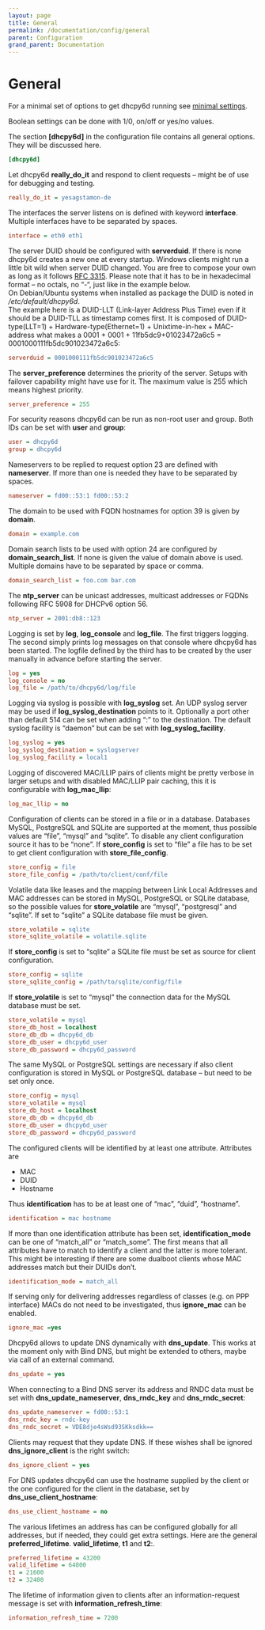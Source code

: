 ```yaml
---
layout: page
title: General
permalink: /documentation/config/general
parent: Configuration
grand_parent: Documentation
---
```


# General

For a minimal set of options to get dhcpy6d running see [minimal settings](/documentation/config/minimal/).

Boolean settings can be done with 1/0, on/off or yes/no values.

The section **[dhcpy6d]** in the configuration file contains all general options. They will be discussed here.

```ini
[dhcpy6d]
```

Let dhcpy6d **really_do_it** and respond to client requests – might be of use for debugging and testing.

```ini
really_do_it = yesagstamon-de
```

The interfaces the server listens on is defined with keyword **interface**. Multiple interfaces have to be separated by spaces.

```ini
interface = eth0 eth1
```

The server DUID should be configured with **serverduid**. If there is none dhcpy6d creates a new one at every startup. Windows clients might run a little bit wild when server DUID changed. You are free to compose your own as long as it follows [RFC 3315](http://tools.ietf.org/html/rfc3315). Please note that it has to be in hexadecimal format – no octals, no “-“, just like in the example below.  
On Debian/Ubuntu systems when installed as package the DUID is noted in _/etc/default/dhcpy6d_.  
The example here is a DUID-LLT (Link-layer Address Plus Time) even if it should be a DUID-TLL as timestamp comes first. It is composed of DUID-type(LLT=1) + Hardware-type(Ethernet=1) + Unixtime-in-hex + MAC-address what makes a 0001 + 0001 + 11fb5dc9+01023472a6c5 = 0001000111fb5dc901023472a6c5:

```ini
serverduid = 0001000111fb5dc901023472a6c5
```

The **server_preference** determines the priority of the server. Setups with failover capability might have use for it. The maximum value is 255 which means highest priority.

```ini
server_preference = 255
```

For security reasons dhcpy6d can be run as non-root user and group. Both IDs can be set with **user** and **group**:

```ini
user = dhcpy6d
group = dhcpy6d
```

Nameservers to be replied to request option 23 are defined with **nameserver**. If more than one is needed they have to be separated by spaces.

```ini
nameserver = fd00::53:1 fd00::53:2
```

The domain to be used with FQDN hostnames for option 39 is given by **domain**.

```ini
domain = example.com
```

Domain search lists to be used with option 24 are configured by **domain_search_list**. If none is given the value of domain above is used. Multiple domains have to be separated by space or comma.

```ini
domain_search_list = foo.com bar.com
```

The **ntp_server** can be unicast addresses, multicast addresses or FQDNs following RFC 5908 for DHCPv6 option 56.

```ini
ntp_server = 2001:db8::123
```

Logging is set by **log**, **log_console** and **log_file**. The first triggers logging. The second simply prints log messages on that console where dhcpy6d has been started. The logfile defined by the third has to be created by the user manually in advance before starting the server.

```ini
log = yes
log_console = no
log_file = /path/to/dhcpy6d/log/file
```

Logging via syslog is possible with **log_syslog** set. An UDP syslog server may be used if **log_syslog_destination** points to it. Optionally a port other than default 514 can be set when adding “:” to the destination. The default syslog facility is “daemon” but can be set with **log_syslog_facility**.

```ini
log_syslog = yes
log_syslog_destination = syslogserver
log_syslog_facility = local1
```

Logging of discovered MAC/LLIP pairs of clients might be pretty verbose in larger setups and with disabled MAC/LLIP pair caching, this it is configurable with **log_mac_llip**:

```ini
log_mac_llip = no
```

Configuration of clients can be stored in a file or in a database. Databases MySQL, PostgreSQL and SQLite are supported at the moment, thus possible values are “file”, “mysql” and “sqlite”. To disable any client configuration source it has to be “none”. If **store_config** is set to “file” a file has to be set to get client configuration with **store_file_config**.

```ini
store_config = file
store_file_config = /path/to/client/conf/file
```

Volatile data like leases and the mapping between Link Local Addresses and MAC addresses can be stored in MySQL, PostgreSQL or SQLite database, so the possible values for **store_volatile** are “mysql”, “postgresql” and “sqlite”. If set to “sqlite” a SQLite database file must be given.

```ini
store_volatile = sqlite
store_sqlite_volatile = volatile.sqlite
```

If **store_config** is set to “sqlite” a SQLite file must be set as source for client configuration.

```ini
store_config = sqlite
store_sqlite_config = /path/to/sqlite/config/file
```

If **store_volatile** is set to “mysql” the connection data for the MySQL database must be set.

```ini
store_volatile = mysql
store_db_host = localhost
store_db_db = dhcpy6d_db
store_db_user = dhcpy6d_user
store_db_password = dhcpy6d_password
```

The same MySQL or PostgreSQL settings are necessary if also client configuration is stored in MySQL or PostgreSQL database – but need to be set only once.

```ini
store_config = mysql
store_volatile = mysql
store_db_host = localhost
store_db_db = dhcpy6d_db
store_db_user = dhcpy6d_user
store_db_password = dhcpy6d_password
```

The configured clients will be identified by at least one attribute. Attributes are

- MAC
- DUID
- Hostname

Thus **identification** has to be at least one of “mac”, “duid”, “hostname”.

```ini
identification = mac hostname
```

If more than one identification attribute has been set, **identification_mode** can be one of “match_all” or “match_some”. The first means that all attributes have to match to identify a client and the latter is more tolerant. This might be interesting if there are some dualboot clients whose MAC addresses match but their DUIDs don’t.

```ini
identification_mode = match_all
```

If serving only for delivering addresses regardless of classes (e.g. on PPP interface) MACs do not need to be investigated, thus **ignore_mac** can be enabled.

```ini
ignore_mac =yes
```

Dhcpy6d allows to update DNS dynamically with **dns_update**. This works at the moment only with Bind DNS, but might be extended to others, maybe via call of an external command.

```ini
dns_update = yes
```

When connecting to a Bind DNS server its address and RNDC data must be set with **dns_update_nameserver**, **dns_rndc_key** and **dns_rndc_secret**:

```ini
dns_update_nameserver = fd00::53:1
dns_rndc_key = rndc-key
dns_rndc_secret = VDE8dje4sWsd93SKksdkk==
```

Clients may request that they update DNS. If these wishes shall be ignored **dns_ignore_client** is the right switch:

```ini
dns_ignore_client = yes
```

For DNS updates dhcpy6d can use the hostname supplied by the client or the one configured for the client in the database, set by **dns_use_client_hostname**:

```ini
dns_use_client_hostname = no
```

The various lifetimes an address has can be configured globally for all addresses, but if needed, they could get extra settings. Here are the general **preferred_lifetime**. **valid_lifetime**, **t1** and **t2**:.

```ini
preferred_lifetime = 43200
valid_lifetime = 64800
t1 = 21600
t2 = 32400
```

The lifetime of information given to clients after an information-request message is set with **information_refresh_time**:

```ini
information_refresh_time = 7200
```

